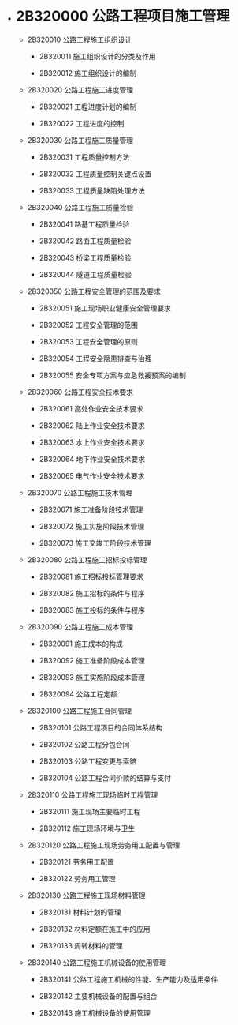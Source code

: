 * # 2B320000 公路工程项目施工管理

  * 2B320010 公路工程施工组织设计

    * 2B320011 施工组织设计的分类及作用

    * 2B320012 施工组织设计的编制

  * 2B320020 公路工程施工进度管理

    * 2B320021 工程进度计划的编制

    * 2B320022 工程进度的控制

  * 2B320030 公路工程施工质量管理

    * 2B320031 工程质量控制方法

    * 2B320032 工程质量控制关键点设置

    * 2B320033 工程质量缺陷处理方法

  * 2B320040 公路工程施工质量检验

    * 2B320041 路基工程质量检验

    * 2B320042 路面工程质量检验

    * 2B320043 桥梁工程质量检验

    * 2B320044 隧道工程质量检验

  * 2B320050 公路工程安全管理的范围及要求

    * 2B320051 施工现场职业健康安全管理要求

    * 2B320052 工程安全管理的范围

    * 2B320053 工程安全管理的原则

    * 2B320054 工程安全隐患排查与治理

    * 2B320055 安全专项方案与应急救援预案的编制

  * 2B320060 公路工程安全技术要求

    * 2B320061 高处作业安全技术要求

    * 2B320062 陆上作业安全技术要求

    * 2B320063 水上作业安全技术要求

    * 2B320064 地下作业安全技术要求

    * 2B320065 电气作业安全技术要求

  * 2B320070 公路工程施工技术管理

    * 2B320071 施工准备阶段技术管理

    * 2B320072 施工实施阶段技术管理

    * 2B320073 施工交竣工阶段技术管理

  * 2B320080 公路工程施工招标投标管理

    * 2B320081 施工招标投标管理要求

    * 2B320082 施工招标的条件与程序

    * 2B320083 施工投标的条件与程序

  * 2B320090 公路工程施工成本管理

    * 2B320091 施工成本的构成

    * 2B320092 施工准备阶段成本管理

    * 2B320093 施工实施阶段成本管理

    * 2B320094 公路工程定额

  * 2B320100 公路工程施工合同管理

    * 2B320101 公路工程项目的合同体系结构

    * 2B320102 公路工程分包合同

    * 2B320103 公路工程变更与索赔

    * 2B320104 公路工程合同价款的结算与支付

  * 2B320110 公路工程施工现场临时工程管理

    * 2B320111 施工现场主要临时工程

    * 2B320112 施工现场环境与卫生

  * 2B320120 公路工程施工现场劳务用工配置与管理

    * 2B320121 劳务用工配置

    * 2B320122 劳务用工管理

  * 2B320130 公路工程施工现场材料管理

    * 2B320131 材料计划的管理

    * 2B320132 材料定额在施工中的应用

    * 2B320133 周转材料的管理

  * 2B320140 公路工程施工机械设备的使用管理

    * 2B320141 公路工程施工机械的性能、生产能力及适用条件

    * 2B320142 主要机械设备的配置与组合

    * 2B320143 施工机械设备的使用管理



